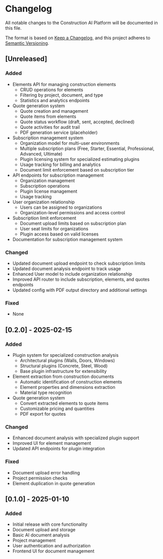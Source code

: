 # Changelog

All notable changes to the Construction AI Platform will be documented in this file.

The format is based on [Keep a Changelog](https://keepachangelog.com/en/1.0.0/),
and this project adheres to [Semantic Versioning](https://semver.org/spec/v2.0.0.html).

## [Unreleased]

### Added
- Elements API for managing construction elements
  - CRUD operations for elements
  - Filtering by project, document, and type
  - Statistics and analytics endpoints
- Quote generation system
  - Quote creation and management
  - Quote items from elements
  - Quote status workflow (draft, sent, accepted, declined)
  - Quote activities for audit trail
  - PDF generation service (placeholder)
- Subscription management system
  - Organization model for multi-user environments
  - Multiple subscription plans (Free, Starter, Essential, Professional, Advanced, Ultimate)
  - Plugin licensing system for specialized estimating plugins
  - Usage tracking for billing and analytics
  - Document limit enforcement based on subscription tier
- API endpoints for subscription management
  - Organization management
  - Subscription operations
  - Plugin license management
  - Usage tracking
- User organization relationship
  - Users can be assigned to organizations
  - Organization-level permissions and access control
- Subscription limit enforcement
  - Document upload limits based on subscription plan
  - User seat limits for organizations
  - Plugin access based on valid licenses
- Documentation for subscription management system

### Changed
- Updated document upload endpoint to check subscription limits
- Updated document analysis endpoint to track usage
- Enhanced User model to include organization relationship
- Improved API router to include subscription, elements, and quotes endpoints
- Updated config with PDF output directory and additional settings

### Fixed
- None

## [0.2.0] - 2025-02-15

### Added
- Plugin system for specialized construction analysis
  - Architectural plugins (Walls, Doors, Windows)
  - Structural plugins (Concrete, Steel, Wood)
  - Base plugin infrastructure for extensibility
- Element extraction from construction documents
  - Automatic identification of construction elements
  - Element properties and dimensions extraction
  - Material type recognition
- Quote generation system
  - Convert extracted elements to quote items
  - Customizable pricing and quantities
  - PDF export for quotes

### Changed
- Enhanced document analysis with specialized plugin support
- Improved UI for element management
- Updated API endpoints for plugin integration

### Fixed
- Document upload error handling
- Project permission checks
- Element duplication in quote generation

## [0.1.0] - 2025-01-10

### Added
- Initial release with core functionality
- Document upload and storage
- Basic AI document analysis
- Project management
- User authentication and authorization
- Frontend UI for document management
